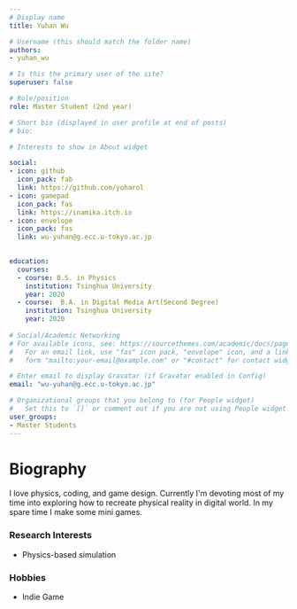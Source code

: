 ```yaml
---
# Display name
title: Yuhan Wu

# Username (this should match the folder name)
authors:
- yuhan_wu

# Is this the primary user of the site?
superuser: false

# Role/position
role: Master Student (2nd year)

# Short bio (displayed in user profile at end of posts)
# bio: 

# Interests to show in About widget

social:
- icon: github
  icon_pack: fab
  link: https://github.com/yoharol
- icon: gamepad
  icon_pack: fas
  link: https://inamika.itch.io
- icon: envelope
  icon_pack: fas
  link: wu-yuhan@g.ecc.u-tokyo.ac.jp
  

education:
  courses:
  - course: B.S. in Physics
    institution: Tsinghua University
    year: 2020
  - course:  B.A. in Digital Media Art(Second Degree)
    institution: Tsinghua University
    year: 2020
 
# Social/Academic Networking
# For available icons, see: https://sourcethemes.com/academic/docs/page-builder/#icons
#   For an email link, use "fas" icon pack, "envelope" icon, and a link in the
#   form "mailto:your-email@example.com" or "#contact" for contact widget.

# Enter email to display Gravatar (if Gravatar enabled in Config)
email: "wu-yuhan@g.ecc.u-tokyo.ac.jp"

# Organizational groups that you belong to (for People widget)
#   Set this to `[]` or comment out if you are not using People widget.
user_groups:
- Master Students
---
```



# **Biography**
I love physics, coding, and game design. Currently I'm devoting most of my time into exploring how to recreate physical reality in digital world. In my spare time I make some mini games.

### Research Interests
- Physics-based simulation

### Hobbies
- Indie Game
